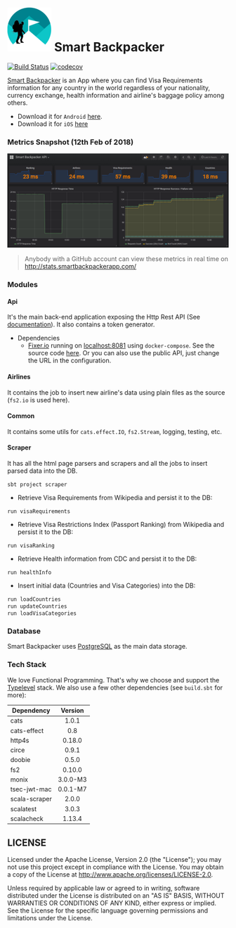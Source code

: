 ![logo](sb.png) Smart Backpacker
================

[![Build Status](https://travis-ci.org/SmartBackpacker/core.svg?branch=master)](https://travis-ci.org/SmartBackpacker/core)
[![codecov](https://codecov.io/gh/SmartBackpacker/core/branch/master/graph/badge.svg)](https://codecov.io/gh/SmartBackpacker/core)

[Smart Backpacker](http://smartbackpackerapp.com) is an App where you can find Visa Requirements information for any country in the world regardless of your nationality, currency exchange, health information and airline's baggage policy among others.

- Download it for `Android` [here](https://play.google.com/store/apps/details?id=io.github.gvolpe.sb).
- Download it for `iOS` [here](https://itunes.apple.com/us/app/smartbackpackerapp/id1322542121?ls=1&mt=8)

### Metrics Snapshot (12th Feb of 2018)

![metrics](metrics.png)

> Anybody with a GitHub account can view these metrics in real time on http://stats.smartbackpackerapp.com/

### Modules

#### Api

It's the main back-end application exposing the Http Rest API (See [documentation](http://docs.smartbackpackerapp.com/)). It also contains a token generator.

- Dependencies
    - [Fixer.io](http://fixer.io/) running on [localhost:8081](http://localhost:8081) using `docker-compose`. See the source code [here](https://github.com/hakanensari/fixer). Or you can also use the public API, just change the URL in the configuration.

#### Airlines

It contains the job to insert new airline's data using plain files as the source (`fs2.io` is used here).

#### Common

It contains some utils for `cats.effect.IO`, `fs2.Stream`, logging, testing, etc.

#### Scraper

It has all the html page parsers and scrapers and all the jobs to insert parsed data into the DB.

```
sbt project scraper
```

- Retrieve Visa Requirements from Wikipedia and persist it to the DB:
```
run visaRequirements
```

- Retrieve Visa Restrictions Index (Passport Ranking) from Wikipedia and persist it to the DB:
```
run visaRanking
```

- Retrieve Health information from CDC and persist it to the DB:
```
run healthInfo
```

- Insert initial data (Countries and Visa Categories) into the DB:
```
run loadCountries
run updateCountries
run loadVisaCategories
```


### Database

Smart Backpacker uses [PostgreSQL](https://www.postgresql.org/) as the main data storage.

### Tech Stack

We love Functional Programming. That's why we choose and support the [Typelevel](https://typelevel.org/) stack. We also use a few other dependencies (see `build.sbt` for more):

| Dependency    | Version    |
| ------------- |:----------:|
| cats          | 1.0.1      |
| cats-effect   | 0.8        |
| http4s        | 0.18.0     |
| circe         | 0.9.1      |
| doobie        | 0.5.0      |
| fs2           | 0.10.0     |
| monix         | 3.0.0-M3   |
| tsec-jwt-mac  | 0.0.1-M7   |
| scala-scraper | 2.0.0      |
| scalatest     | 3.0.3      |
| scalacheck    | 1.13.4     |

## LICENSE

Licensed under the Apache License, Version 2.0 (the "License"); you may not use this project except in compliance with
the License. You may obtain a copy of the License at http://www.apache.org/licenses/LICENSE-2.0.

Unless required by applicable law or agreed to in writing, software distributed under the License is distributed on an
"AS IS" BASIS, WITHOUT WARRANTIES OR CONDITIONS OF ANY KIND, either express or implied. See the License for the specific
language governing permissions and limitations under the License.
